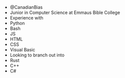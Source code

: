 - @CanadianBias
- Junior in Computer Science at Emmaus Bible College
- Experience with
-   Python
-   Bash
-   JS
-   HTML
-   CSS
-   Visual Basic
- Looking to branch out into
-   Rust
-   C++
-   C#
